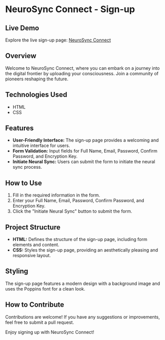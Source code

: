 # NeuroSync Connect - Sign-up

## Live Demo

Explore the live sign-up page: [NeuroSync Connect](https://paul-iwnl.github.io/sign-up-form/)

## Overview

Welcome to NeuroSync Connect, where you can embark on a journey into the digital frontier by uploading your consciousness. Join a community of pioneers reshaping the future.

## Technologies Used

- HTML
- CSS

## Features

- **User-Friendly Interface:** The sign-up page provides a welcoming and intuitive interface for users.
- **Form Validation:** Input fields for Full Name, Email, Password, Confirm Password, and Encryption Key.
- **Initiate Neural Sync:** Users can submit the form to initiate the neural sync process.

## How to Use

1. Fill in the required information in the form.
2. Enter your Full Name, Email, Password, Confirm Password, and Encryption Key.
3. Click the "Initiate Neural Sync" button to submit the form.

## Project Structure

- **HTML:** Defines the structure of the sign-up page, including form elements and content.
- **CSS:** Styles the sign-up page, providing an aesthetically pleasing and responsive layout.

## Styling

The sign-up page features a modern design with a background image and uses the Poppins font for a clean look.

## How to Contribute

Contributions are welcome! If you have any suggestions or improvements, feel free to submit a pull request.

Enjoy signing up with NeuroSync Connect!
